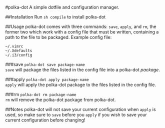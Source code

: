 #polka-dot
A simple dotfile and configuration manager.

##Installation
Run `sh compile` to install polka-dot

##Usage
polka-dot comes with three commands: `save`, `apply`, and `rm`, the former two which work with a config file that must be written, containing a path to the file to be packaged.
Example config file:
```
~/.vimrc
~/.Xdefaults
~/.i3/config
```

###save
`polka-dot save package-name`  
`save` will package the files listed in the config file into a polka-dot *package*.

###apply
`polka-dot apply package-name`  
`apply` will apply the polka-dot package to the files listed in the config file.

###rm
`polka-dot rm package-name`  
`rm` will remove the polka-dot package from polka-dot.

##Notes
polka-dot will not save your current configuration when `apply` is used, so make sure to `save` before you `apply` if you wish to save your current configuration before changing!
